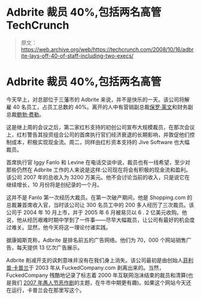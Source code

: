 # Adbrite 裁员 40%,包括两名高管 TechCrunch

> 原文：<https://web.archive.org/web/https://techcrunch.com/2008/10/16/adbrite-lays-off-40-of-staff-including-two-execs/>

# Adbrite 裁员 40%,包括两名高管

今天早上，对总部位于三藩市的 Adbrite 来说，并不是快乐的一天。该公司将解雇 40 名员工，占员工总数的 40%。离开的人中有营销副总裁[保罗·莱文](https://web.archive.org/web/20230216045821/http://www.crunchbase.com/person/paul-levine-2)和财务副总裁[鲍勃·费勒](https://web.archive.org/web/20230216045821/http://www.crunchbase.com/person/bob-feller)。

这是继上周的会议之后，第二家红杉支持的初创公司宣布大规模裁员，在那次会议上，红杉警告其投资组合公司的首席执行官们经济衰退的长期影响，并敦促他们控制成本，积极实现现金流。周二，同样由红杉资本支持的 Jive Software 也大幅裁员。

首席执行官 Iggy Fanlo 和 Levine 在电话交谈中说，裁员也有一线希望，至少对那些仍然在 Adbrite 工作的人来说是这样:公司现在将会有积极的现金流和盈利。该公司 2007 年的总收入为 3200 万美元。他不会讨论当前的收入，只是说它在继续增长，10 月份将是创纪录的一个月。

这并不是 Fanlo 第一次经历大裁员。在第一次破产期间，他是 Shopping.com 的总裁兼首席收入官，当时该公司让 300 名员工中的 200 多人经历了三次裁员。该公司于 2004 年 10 月上市，并于 2005 年 6 月被易贝以 6 . 2 亿美元收购。他说，他从经历艰难时期中学到了一件事——尽早大幅裁员，让公司有最好的机会度过难关。显然，他今天将这一理论付诸实践。

据康姆斯克称，Adbrite 是排名前五的广告网络。他们为 70，000 个网站销售广告，每天提供 13 亿次广告展示。

Adbrite 削减开支的讽刺意味并没有在我们身上消失。该公司最初是由创始人[菲利普·卡普兰](https://web.archive.org/web/20230216045821/http://www.crunchbase.com/person/philip-kaplan)于 2003 年从 FuckedCompany.com 剥离出来的。当然，FuckedCompany 残酷地记录了标志着 2000 年互联网泡沫结束的裁员和清算(也是我们 [2007 年愚人节恶作剧](https://web.archive.org/web/20230216045821/https://techcrunch.com/2007/03/31/techcrunch-has-acquired-fuckedcompanycom/all-comments/)的主题，在牛市中期更有趣)。如果这个网站今天还在运行，卡普兰会在那里写这个。